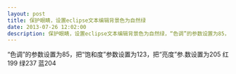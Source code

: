 ```yaml
---
layout: post
title: 保护眼睛，设置eclipse文本编辑背景色为自然绿
date: 2013-07-26 12:02:00
description: 保护眼睛，设置eclipse文本编辑背景色为自然绿，“色调”的参数设置为85，把“饱和度”参数设置为123，把“亮度”参.数设置为205 红199 绿237 蓝204
---
```


“色调”的参数设置为85，把“饱和度”参数设置为123，把“亮度”参.数设置为205 红199 绿237 蓝204
